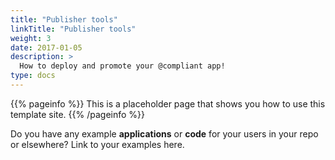 ```yaml
---
title: "Publisher tools"
linkTitle: "Publisher tools"
weight: 3
date: 2017-01-05
description: >
  How to deploy and promote your @compliant app!
type: docs
---
```


{{% pageinfo %}}
This is a placeholder page that shows you how to use this template site.
{{% /pageinfo %}}

Do you have any example **applications** or **code** for your users in your repo or elsewhere? Link to your examples here.



